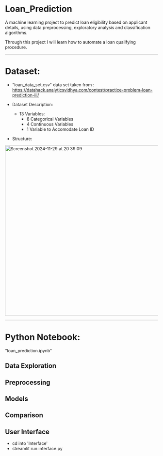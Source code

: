 # Loan_Prediction
A machine learning project to predict loan eligibility based on applicant details, using data preprocessing, exploratory analysis and classification algorithms.

Through this project I will learn how to automate a loan qualifying procedure.

---

# Dataset:

- "loan_data_set.csv" data set taken from : https://datahack.analyticsvidhya.com/contest/practice-problem-loan-prediction-iii/

- Dataset Description:

    - 13 Variables:
        - 8 Categorical Variables
        - 4 Continuous Variables
        - 1 Variable to Accomodate Loan ID
          
- Structure: 
<img width="562" alt="Screenshot 2024-11-29 at 20 39 09" src="https://github.com/user-attachments/assets/b5a81ce7-adc8-4595-9d94-1aa4cfc71231">


---

# Python Notebook:

"loan_prediction.ipynb"

## Data Exploration

## Preprocessing

## Models

## Comparison

## User Interface

- cd into 'Interface'
- streamlit run interface.py



